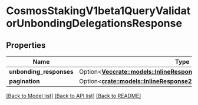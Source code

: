 # CosmosStakingV1beta1QueryValidatorUnbondingDelegationsResponse

## Properties

Name | Type | Description | Notes
------------ | ------------- | ------------- | -------------
**unbonding_responses** | Option<[**Vec<crate::models::InlineResponse20061UnbondingResponses>**](inline_response_200_61_unbonding_responses.md)> |  | [optional]
**pagination** | Option<[**crate::models::InlineResponse20027Pagination**](inline_response_200_27_pagination.md)> |  | [optional]

[[Back to Model list]](../README.md#documentation-for-models) [[Back to API list]](../README.md#documentation-for-api-endpoints) [[Back to README]](../README.md)


